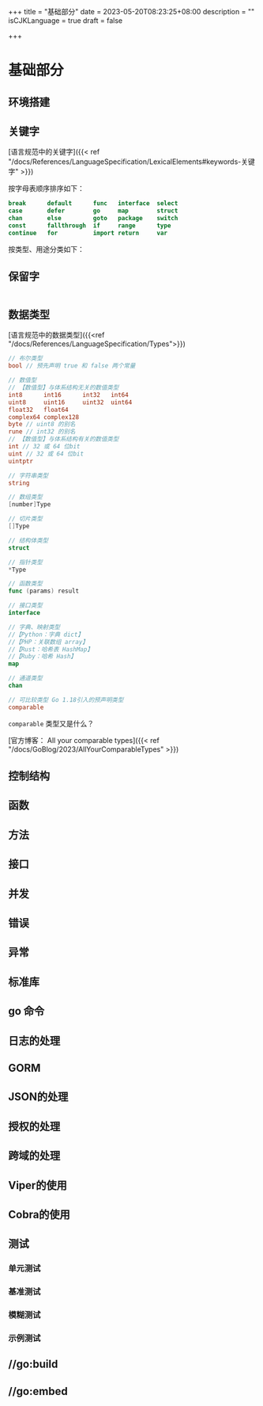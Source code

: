 +++
title = "基础部分"
date = 2023-05-20T08:23:25+08:00
description = ""
isCJKLanguage = true
draft = false

+++



# 基础部分

## 环境搭建

## 关键字

[语言规范中的关键字]({{< ref  "/docs/References/LanguageSpecification/LexicalElements#keywords-关键字" >}})

按字母表顺序排序如下：

```go
break      default      func   interface  select
case       defer        go     map        struct
chan       else         goto   package    switch
const      fallthrough  if     range      type
continue   for          import return     var
```

按类型、用途分类如下：



## 保留字

```go

```



## 数据类型

[语言规范中的数据类型]({{<ref "/docs/References/LanguageSpecification/Types">}})

```go
// 布尔类型
bool // 预先声明 true 和 false 两个常量

// 数值型
// 【数值型】与体系结构无关的数值类型
int8      int16      int32   int64
uint8     uint16     uint32  uint64
float32   float64
complex64 complex128
byte // uint8 的别名
rune // int32 的别名
// 【数值型】与体系结构有关的数值类型
int // 32 或 64 位bit
uint // 32 或 64 位bit
uintptr

// 字符串类型
string

// 数组类型
[number]Type

// 切片类型
[]Type

// 结构体类型
struct

// 指针类型
*Type

// 函数类型
func (params) result

// 接口类型
interface

// 字典、映射类型
//【Python：字典 dict】
//【PHP：关联数组 array】
//【Rust：哈希表 HashMap】
//【Ruby：哈希 Hash】
map

// 通道类型
chan

// 可比较类型 Go 1.18引入的预声明类型
comparable
```

`comparable` 类型又是什么？

[官方博客： All your comparable types]({{< ref "/docs/GoBlog/2023/AllYourComparableTypes" >}})

## 控制结构





## 函数



## 方法



## 接口



## 并发



## 错误



## 异常



## 标准库



## go 命令



## 日志的处理



## GORM



## JSON的处理



## 授权的处理



## 跨域的处理



## Viper的使用



## Cobra的使用



## 测试



### 单元测试



### 基准测试



### 模糊测试



### 示例测试



## //go:build



## //go:embed






